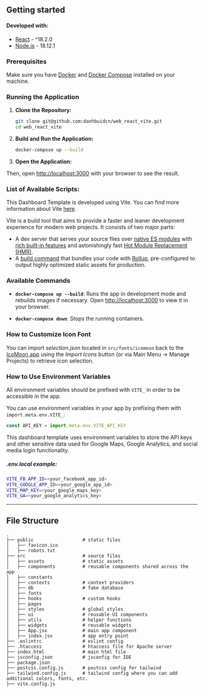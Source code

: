 ## Getting started

#### Developed with:

- [React](https://reactjs.org/) - ^18.2.0
- [Node.js](https://nodejs.org/en/) - 18.12.1

### Prerequisites

Make sure you have [Docker](https://www.docker.com/) and [Docker Compose](https://docs.docker.com/compose/) installed on your machine.

### Running the Application

1. **Clone the Repository:**

   ```bash
   git clone git@github.com:danhbuidcn/web_react_vite.git
   cd web_react_vite
   ```

2. **Build and Run the Application:**

   ```bash
   docker-compose up --build
   ```

3. **Open the Application:**

Then, open [http://localhost:3000](http://localhost:3000) with your browser to see the result.
### List of Available Scripts:

This Dashboard Template is developed using Vite. You can find more information about Vite [here](https://vitejs.dev/).

Vite is a build tool that aims to provide a faster and leaner development experience for modern web projects. It consists of two major parts:

- A dev server that serves your source files over [native ES modules](https://developer.mozilla.org/en-US/docs/Web/JavaScript/Guide/Modules) with [rich built-in features](https://vitejs.dev/guide/features.html) and astonishingly fast [Hot Module Replacement (HMR)](https://vitejs.dev/guide/features.html#hot-module-replacement).
- A [build command](https://vitejs.dev/guide/build.html) that bundles your code with [Rollup](https://rollupjs.org), pre-configured to output highly optimized static assets for production.

### Available Commands

- **`docker-compose up --build`**: Runs the app in development mode and rebuilds images if necessary. Open [http://localhost:3000](http://localhost:3000) to view it in your browser.

- **`docker-compose down`**: Stops the running containers.

### How to Customize Icon Font

You can import *selection.json* located in `src/fonts/icomoon` back to the [IcoMoon app](https://icomoon.io/app) using the *Import Icons* button (or via Main Menu → Manage Projects) to retrieve icon selection.

### How to Use Environment Variables

All environment variables should be prefixed with `VITE_` in order to be accessible in the app.

You can use environment variables in your app by prefixing them with `import.meta.env.VITE_`:

```js
const API_KEY = import.meta.env.VITE_API_KEY
```

This dashboard template uses environment variables to store the API keys and other sensitive data used for Google Maps, Google Analytics, and social media login functionality.

##### .env.local example:

```bash
VITE_FB_APP_ID=<your_facebook_app_id>
VITE_GOOGLE_APP_ID=<your_google_app_id>
VITE_MAP_KEY=<your_google_maps_key>
VITE_GA=<your_google_analytics_key>
```

------

## File Structure

```
.
├── public                  # static files
│   ├── favicon.ico
│   ├── robots.txt
├── src                     # source files
│   ├── assets              # static assets
│   ├── components          # reusable components shared across the app
│   ├── constants           
│   ├── contexts            # context providers
│   ├── db                  # fake database
│   ├── fonts               
│   ├── hooks               # custom hooks
│   ├── pages               
│   ├── styles              # global styles
│   ├── ui                  # reusable UI components
│   ├── utils               # helper functions
│   ├── widgets             # reusable widgets
│   ├── App.jsx             # main app component
│   ├── index.jsx           # app entry point
├── .eslintrc               # eslint config
├── .htaccess               # htaccess file for Apache server
├── index.html              # main html file
├── jsconfig.json           # jsconfig for IDE
├── package.json   
├── postcss.config.js       # postcss config for tailwind
├── tailwind.config.js      # tailwind config where you can add additional colors, fonts, etc.
├── vite.config.js
```
